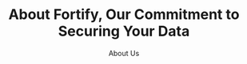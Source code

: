 ---
meta_title: "About"
title: "About Fortify, Our Commitment to Securing Your Data"
subtitle: "About Us"
description: "Your Trusted Partner in Data Protection with Cutting-Edge Solutions for <br> Comprehensive Data Security."
left_image: "/images/about/about-2.jpg"
right_image: "/images/about/about-1.jpg"
quote:
  avatar: "/images/avatar/person-1.png"
  quote_line: "/images/about/quote-line.png"
  quote_bg_shape: "/images/about/quote-bg-shape.png"
  name: "Adam Watson"
  designation: "Founder and CEO."
  content: |
    Welcome to Fortify! Our team is dedicated to safeguarding your data with the most advanced security solutions available. In today's digital age, data security is not just a necessity all share.

core_values:
  title: "Our Values"
  subtitle: "Core Values"
  description: "Your Trusted Partner in Data Protection with Cutting-Edge Solutions for <br> Comprehensive Data Security."

  list:
    - icon: "fa-solid fa-spinner" # get outline svg icons from here - https://www.svgrepo.com/vectors/security/outlined/
      title: "Innovation"
      description: "Continuously improving and innovating our solutions to stay ahead of cyber threats."
    - icon: "fa-solid fa-code-branch" # get outline svg icons from here - https://www.svgrepo.com/vectors/security/outlined/
      title: "Integrity"
      description: "Upholding the highest standards of honesty and transparency in all our dealings."
    - icon: "fa-solid fa-wand-sparkles" # get outline svg icons from here - https://www.svgrepo.com/vectors/security/outlined/
      title: "Customer-Centric"
      description: "Maintaining the highest levels of honesty and transparency in all our interactions."

  stats:
    - label: "Helped over 1000 businesses"
      value: "1000+"
    - label: "Customer Satisfaction"
      value: "99.9%"
    - label: "Support Availability"
      value: "24/7"

our_team:
  title: "Meet Our Team"
  subtitle: "Our Team"
  description: "Your Trusted Partner in Data Protection with Cutting-Edge Solutions for <br> Comprehensive Data Security."

  list:
    - name: "Brooklyn Simmons"
      image: "/images/team/1.jpg"
      company: "Abstergo Ltd."
    - name: "Annette Black"
      image: "/images/team/2.jpg"
      company: "Biffco Enterprises Ltd."
    - name: "Darrell Steward"
      image: "/images/team/3.jpg"
      company: "Binford Ltd."
    - name: "Devon Lane"
      image: "/images/team/4.jpg"
      company: "Barone LLC."
---